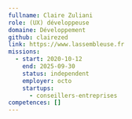 ```yaml
---
fullname: Claire Zuliani
role: (UX) développeuse
domaine: Développement
github: clairezed
link: https://www.lassembleuse.fr
missions:
  - start: 2020-10-12
    end: 2025-09-30
    status: independent
    employer: octo
    startups:
      - conseillers-entreprises
competences: []
---
```

